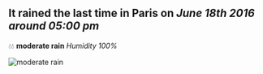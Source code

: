 ## It rained the last time in Paris on *June 18th 2016 around 05:00 pm*
💧💧  **moderate rain** *Humidity 100%*

![moderate rain](http://openweathermap.org/img/w/10d.png)
